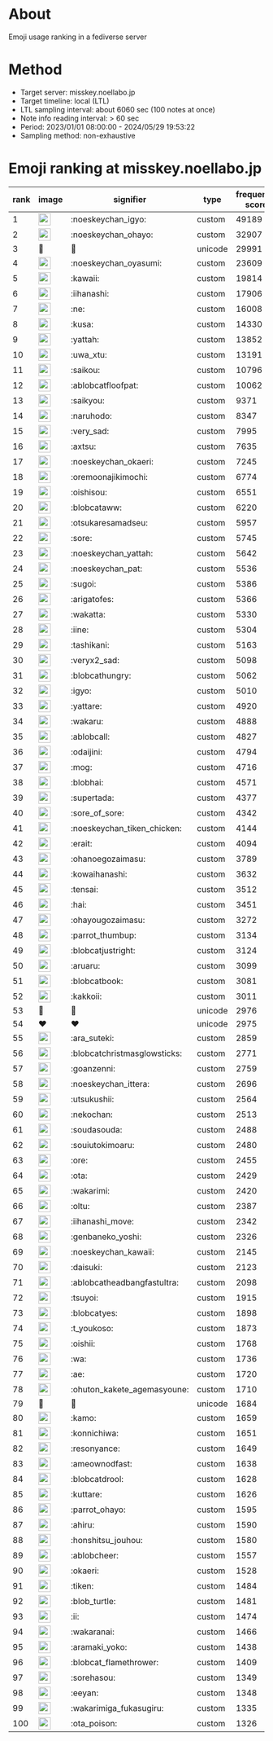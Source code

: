 # About
Emoji usage ranking in a fediverse server

# Method
- Target server: misskey.noellabo.jp
- Target timeline: local (LTL)
- LTL sampling interval: about 6060 sec (100 notes at once)
- Note info reading interval: > 60 sec
- Period: 2023/01/01 08:00:00 - 2024/05/29 19:53:22 
- Sampling method: non-exhaustive

# Emoji ranking at misskey.noellabo.jp

|rank|image|signifier|type|frequency score|
|----|----|----|----|----|
|1|<img height="24" src="https://misskey.noellabo.jp/emoji/noeskeychan_igyo.webp">|:noeskeychan_igyo:|custom|49189|
|2|<img height="24" src="https://misskey.noellabo.jp/emoji/noeskeychan_ohayo.webp">|:noeskeychan_ohayo:|custom|32907|
|3|🎉|🎉|unicode|29991|
|4|<img height="24" src="https://misskey.noellabo.jp/emoji/noeskeychan_oyasumi.webp">|:noeskeychan_oyasumi:|custom|23609|
|5|<img height="24" src="https://misskey.noellabo.jp/emoji/kawaii.webp">|:kawaii:|custom|19814|
|6|<img height="24" src="https://misskey.noellabo.jp/emoji/iihanashi.webp">|:iihanashi:|custom|17906|
|7|<img height="24" src="https://misskey.noellabo.jp/emoji/ne.webp">|:ne:|custom|16008|
|8|<img height="24" src="https://misskey.noellabo.jp/emoji/kusa.webp">|:kusa:|custom|14330|
|9|<img height="24" src="https://misskey.noellabo.jp/emoji/yattah.webp">|:yattah:|custom|13852|
|10|<img height="24" src="https://misskey.noellabo.jp/emoji/uwa_xtu.webp">|:uwa_xtu:|custom|13191|
|11|<img height="24" src="https://misskey.noellabo.jp/emoji/saikou.webp">|:saikou:|custom|10796|
|12|<img height="24" src="https://misskey.noellabo.jp/emoji/ablobcatfloofpat.webp">|:ablobcatfloofpat:|custom|10062|
|13|<img height="24" src="https://misskey.noellabo.jp/emoji/saikyou.webp">|:saikyou:|custom|9371|
|14|<img height="24" src="https://misskey.noellabo.jp/emoji/naruhodo.webp">|:naruhodo:|custom|8347|
|15|<img height="24" src="https://misskey.noellabo.jp/emoji/very_sad.webp">|:very_sad:|custom|7995|
|16|<img height="24" src="https://misskey.noellabo.jp/emoji/axtsu.webp">|:axtsu:|custom|7635|
|17|<img height="24" src="https://misskey.noellabo.jp/emoji/noeskeychan_okaeri.webp">|:noeskeychan_okaeri:|custom|7245|
|18|<img height="24" src="https://misskey.noellabo.jp/emoji/oremoonajikimochi.webp">|:oremoonajikimochi:|custom|6774|
|19|<img height="24" src="https://misskey.noellabo.jp/emoji/oishisou.webp">|:oishisou:|custom|6551|
|20|<img height="24" src="https://misskey.noellabo.jp/emoji/blobcataww.webp">|:blobcataww:|custom|6220|
|21|<img height="24" src="https://misskey.noellabo.jp/emoji/otsukaresamadseu.webp">|:otsukaresamadseu:|custom|5957|
|22|<img height="24" src="https://misskey.noellabo.jp/emoji/sore.webp">|:sore:|custom|5745|
|23|<img height="24" src="https://misskey.noellabo.jp/emoji/noeskeychan_yattah.webp">|:noeskeychan_yattah:|custom|5642|
|24|<img height="24" src="https://misskey.noellabo.jp/emoji/noeskeychan_pat.webp">|:noeskeychan_pat:|custom|5536|
|25|<img height="24" src="https://misskey.noellabo.jp/emoji/sugoi.webp">|:sugoi:|custom|5386|
|26|<img height="24" src="https://misskey.noellabo.jp/emoji/arigatofes.webp">|:arigatofes:|custom|5366|
|27|<img height="24" src="https://misskey.noellabo.jp/emoji/wakatta.webp">|:wakatta:|custom|5330|
|28|<img height="24" src="https://misskey.noellabo.jp/emoji/iine.webp">|:iine:|custom|5304|
|29|<img height="24" src="https://misskey.noellabo.jp/emoji/tashikani.webp">|:tashikani:|custom|5163|
|30|<img height="24" src="https://misskey.noellabo.jp/emoji/veryx2_sad.webp">|:veryx2_sad:|custom|5098|
|31|<img height="24" src="https://misskey.noellabo.jp/emoji/blobcathungry.webp">|:blobcathungry:|custom|5062|
|32|<img height="24" src="https://misskey.noellabo.jp/emoji/igyo.webp">|:igyo:|custom|5010|
|33|<img height="24" src="https://misskey.noellabo.jp/emoji/yattare.webp">|:yattare:|custom|4920|
|34|<img height="24" src="https://misskey.noellabo.jp/emoji/wakaru.webp">|:wakaru:|custom|4888|
|35|<img height="24" src="https://misskey.noellabo.jp/emoji/ablobcall.webp">|:ablobcall:|custom|4827|
|36|<img height="24" src="https://misskey.noellabo.jp/emoji/odaijini.webp">|:odaijini:|custom|4794|
|37|<img height="24" src="https://misskey.noellabo.jp/emoji/mog.webp">|:mog:|custom|4716|
|38|<img height="24" src="https://misskey.noellabo.jp/emoji/blobhai.webp">|:blobhai:|custom|4571|
|39|<img height="24" src="https://misskey.noellabo.jp/emoji/supertada.webp">|:supertada:|custom|4377|
|40|<img height="24" src="https://misskey.noellabo.jp/emoji/sore_of_sore.webp">|:sore_of_sore:|custom|4342|
|41|<img height="24" src="https://misskey.noellabo.jp/emoji/noeskeychan_tiken_chicken.webp">|:noeskeychan_tiken_chicken:|custom|4144|
|42|<img height="24" src="https://misskey.noellabo.jp/emoji/erait.webp">|:erait:|custom|4094|
|43|<img height="24" src="https://misskey.noellabo.jp/emoji/ohanoegozaimasu.webp">|:ohanoegozaimasu:|custom|3789|
|44|<img height="24" src="https://misskey.noellabo.jp/emoji/kowaihanashi.webp">|:kowaihanashi:|custom|3632|
|45|<img height="24" src="https://misskey.noellabo.jp/emoji/tensai.webp">|:tensai:|custom|3512|
|46|<img height="24" src="https://misskey.noellabo.jp/emoji/hai.webp">|:hai:|custom|3451|
|47|<img height="24" src="https://misskey.noellabo.jp/emoji/ohayougozaimasu.webp">|:ohayougozaimasu:|custom|3272|
|48|<img height="24" src="https://misskey.noellabo.jp/emoji/parrot_thumbup.webp">|:parrot_thumbup:|custom|3134|
|49|<img height="24" src="https://misskey.noellabo.jp/emoji/blobcatjustright.webp">|:blobcatjustright:|custom|3124|
|50|<img height="24" src="https://misskey.noellabo.jp/emoji/aruaru.webp">|:aruaru:|custom|3099|
|51|<img height="24" src="https://misskey.noellabo.jp/emoji/blobcatbook.webp">|:blobcatbook:|custom|3081|
|52|<img height="24" src="https://misskey.noellabo.jp/emoji/kakkoii.webp">|:kakkoii:|custom|3011|
|53|🍗|🍗|unicode|2976|
|54|❤|❤|unicode|2975|
|55|<img height="24" src="https://misskey.noellabo.jp/emoji/ara_suteki.webp">|:ara_suteki:|custom|2859|
|56|<img height="24" src="https://misskey.noellabo.jp/emoji/blobcatchristmasglowsticks.webp">|:blobcatchristmasglowsticks:|custom|2771|
|57|<img height="24" src="https://misskey.noellabo.jp/emoji/goanzenni.webp">|:goanzenni:|custom|2759|
|58|<img height="24" src="https://misskey.noellabo.jp/emoji/noeskeychan_ittera.webp">|:noeskeychan_ittera:|custom|2696|
|59|<img height="24" src="https://misskey.noellabo.jp/emoji/utsukushii.webp">|:utsukushii:|custom|2564|
|60|<img height="24" src="https://misskey.noellabo.jp/emoji/nekochan.webp">|:nekochan:|custom|2513|
|61|<img height="24" src="https://misskey.noellabo.jp/emoji/soudasouda.webp">|:soudasouda:|custom|2488|
|62|<img height="24" src="https://misskey.noellabo.jp/emoji/souiutokimoaru.webp">|:souiutokimoaru:|custom|2480|
|63|<img height="24" src="https://misskey.noellabo.jp/emoji/ore.webp">|:ore:|custom|2455|
|64|<img height="24" src="https://misskey.noellabo.jp/emoji/ota.webp">|:ota:|custom|2429|
|65|<img height="24" src="https://misskey.noellabo.jp/emoji/wakarimi.webp">|:wakarimi:|custom|2420|
|66|<img height="24" src="https://misskey.noellabo.jp/emoji/oltu.webp">|:oltu:|custom|2387|
|67|<img height="24" src="https://misskey.noellabo.jp/emoji/iihanashi_move.webp">|:iihanashi_move:|custom|2342|
|68|<img height="24" src="https://misskey.noellabo.jp/emoji/genbaneko_yoshi.webp">|:genbaneko_yoshi:|custom|2326|
|69|<img height="24" src="https://misskey.noellabo.jp/emoji/noeskeychan_kawaii.webp">|:noeskeychan_kawaii:|custom|2145|
|70|<img height="24" src="https://misskey.noellabo.jp/emoji/daisuki.webp">|:daisuki:|custom|2123|
|71|<img height="24" src="https://misskey.noellabo.jp/emoji/ablobcatheadbangfastultra.webp">|:ablobcatheadbangfastultra:|custom|2098|
|72|<img height="24" src="https://misskey.noellabo.jp/emoji/tsuyoi.webp">|:tsuyoi:|custom|1915|
|73|<img height="24" src="https://misskey.noellabo.jp/emoji/blobcatyes.webp">|:blobcatyes:|custom|1898|
|74|<img height="24" src="https://misskey.noellabo.jp/emoji/t_youkoso.webp">|:t_youkoso:|custom|1873|
|75|<img height="24" src="https://misskey.noellabo.jp/emoji/oishii.webp">|:oishii:|custom|1768|
|76|<img height="24" src="https://misskey.noellabo.jp/emoji/wa.webp">|:wa:|custom|1736|
|77|<img height="24" src="https://misskey.noellabo.jp/emoji/ae.webp">|:ae:|custom|1720|
|78|<img height="24" src="https://misskey.noellabo.jp/emoji/ohuton_kakete_agemasyoune.webp">|:ohuton_kakete_agemasyoune:|custom|1710|
|79|👀|👀|unicode|1684|
|80|<img height="24" src="https://misskey.noellabo.jp/emoji/kamo.webp">|:kamo:|custom|1659|
|81|<img height="24" src="https://misskey.noellabo.jp/emoji/konnichiwa.webp">|:konnichiwa:|custom|1651|
|82|<img height="24" src="https://misskey.noellabo.jp/emoji/resonyance.webp">|:resonyance:|custom|1649|
|83|<img height="24" src="https://misskey.noellabo.jp/emoji/ameownodfast.webp">|:ameownodfast:|custom|1638|
|84|<img height="24" src="https://misskey.noellabo.jp/emoji/blobcatdrool.webp">|:blobcatdrool:|custom|1628|
|85|<img height="24" src="https://misskey.noellabo.jp/emoji/kuttare.webp">|:kuttare:|custom|1626|
|86|<img height="24" src="https://misskey.noellabo.jp/emoji/parrot_ohayo.webp">|:parrot_ohayo:|custom|1595|
|87|<img height="24" src="https://misskey.noellabo.jp/emoji/ahiru.webp">|:ahiru:|custom|1590|
|88|<img height="24" src="https://misskey.noellabo.jp/emoji/honshitsu_jouhou.webp">|:honshitsu_jouhou:|custom|1580|
|89|<img height="24" src="https://misskey.noellabo.jp/emoji/ablobcheer.webp">|:ablobcheer:|custom|1557|
|90|<img height="24" src="https://misskey.noellabo.jp/emoji/okaeri.webp">|:okaeri:|custom|1528|
|91|<img height="24" src="https://misskey.noellabo.jp/emoji/tiken.webp">|:tiken:|custom|1484|
|92|<img height="24" src="https://misskey.noellabo.jp/emoji/blob_turtle.webp">|:blob_turtle:|custom|1481|
|93|<img height="24" src="https://misskey.noellabo.jp/emoji/ii.webp">|:ii:|custom|1474|
|94|<img height="24" src="https://misskey.noellabo.jp/emoji/wakaranai.webp">|:wakaranai:|custom|1466|
|95|<img height="24" src="https://misskey.noellabo.jp/emoji/aramaki_yoko.webp">|:aramaki_yoko:|custom|1438|
|96|<img height="24" src="https://misskey.noellabo.jp/emoji/blobcat_flamethrower.webp">|:blobcat_flamethrower:|custom|1409|
|97|<img height="24" src="https://misskey.noellabo.jp/emoji/sorehasou.webp">|:sorehasou:|custom|1349|
|98|<img height="24" src="https://misskey.noellabo.jp/emoji/eeyan.webp">|:eeyan:|custom|1348|
|99|<img height="24" src="https://misskey.noellabo.jp/emoji/wakarimiga_fukasugiru.webp">|:wakarimiga_fukasugiru:|custom|1335|
|100|<img height="24" src="https://misskey.noellabo.jp/emoji/ota_poison.webp">|:ota_poison:|custom|1326|
